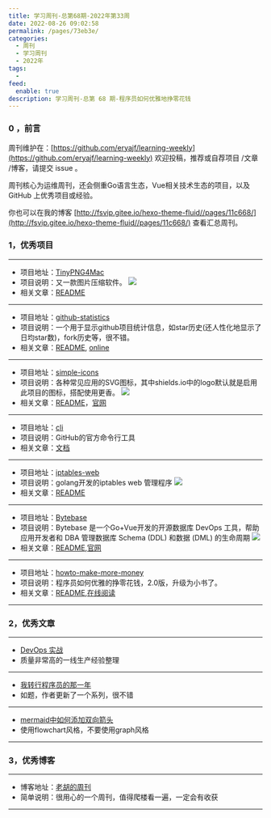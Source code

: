 ```yaml
---
title: 学习周刊-总第68期-2022年第33周
date: 2022-08-26 09:02:58
permalink: /pages/73eb3e/
categories:
  - 周刊
  - 学习周刊
  - 2022年
tags:
  -
feed:
  enable: true
description: 学习周刊-总第 68 期-程序员如何优雅地挣零花钱
---
```



### 0 ，前言

周刊维护在：[https://github.com/eryajf/learning-weekly](https://github.com/eryajf/learning-weekly)  欢迎投稿，推荐或自荐项目 /文章 /博客，请提交 issue 。

周刊核心为运维周刊，还会侧重Go语言生态，Vue相关技术生态的项目，以及 GitHub 上优秀项目或经验。

你也可以在我的博客 [http://fsvip.gitee.io/hexo-theme-fluid//pages/11c668/](http://fsvip.gitee.io/hexo-theme-fluid//pages/11c668/) 查看汇总周刊。


### 1，优秀项目

---

- 项目地址：[TinyPNG4Mac](https://github.com/kyleduo/TinyPNG4Mac)
- 项目说明：又一款图片压缩软件。
  ![](http://t.eryajf.net/imgs/2022/07/070940084883b435.png)
- 相关文章：[README](https://github.com/kyleduo/TinyPNG4Mac/blob/master/README_ZH.md)

---

- 项目地址：[github-statistics](https://github.com/vesoft-inc/github-statistics)
- 项目说明：一个用于显示github项目统计信息，如star历史(还人性化地显示了日均star数)，fork历史等，很不错。
- 相关文章：[README](https://github.com/vesoft-inc/github-statistics#readme), [online](https://vesoft-inc.github.io/github-statistics/)

---

- 项目地址：[simple-icons](https://github.com/simple-icons/simple-icons)
- 项目说明：各种常见应用的SVG图标，其中shields.io中的logo默认就是启用此项目的图标，搭配使用更香。
  ![](http://t.eryajf.net/imgs/2022/07/ddee89ead39bc511.png)
- 相关文章：[README](https://github.com/simple-icons/simple-icons#readme)，[官网](https://simpleicons.org/)

---

- 项目地址：[cli](https://github.com/cli/cli)
- 项目说明：GitHub的官方命令行工具
- 相关文章：[文档](https://cli.github.com/manual/)

---

- 项目地址：[iptables-web](https://github.com/pretty66/iptables-web)
- 项目说明：golang开发的iptables web 管理程序
  ![](http://t.eryajf.net/imgs/2022/07/59cea5c1d3cd6c97.png)
- 相关文章：[README](https://github.com/pretty66/iptables-web#readme)

---

- 项目地址：[Bytebase](https://github.com/Bytebase/Bytebase)
- 项目说明：Bytebase 是一个Go+Vue开发的开源数据库 DevOps 工具，帮助应用开发者和 DBA 管理数据库 Schema (DDL) 和数据 (DML) 的生命周期
  ![](http://t.eryajf.net/imgs/2022/08/ec25e0a7a4160a48.webp)
- 相关文章：[README](https://github.com/bytebase/bytebase#readme),[官网](https://www.bytebase.com/zh)

---

- 项目地址：[howto-make-more-money](https://github.com/easychen/howto-make-more-money)
- 项目说明：程序员如何优雅的挣零花钱，2.0版，升级为小书了。
- 相关文章：[README](https://github.com/easychen/howto-make-more-money#readme),[在线阅读](https://howto-make-more-money-easychen.vercel.app/)

---

### 2，优秀文章

---

- [DevOps 实战](https://lework.github.io/2020/09/05/devops/)
- 质量非常高的一线生产经验整理

---

- [我转行程序员的那一年](https://blog.csdn.net/daoke_li/category_11365785.html)
- 如题，作者更新了一个系列，很不错

---

- [mermaid中如何添加双向箭头](https://github.com/mermaid-js/mermaid/issues/123#issuecomment-807041223)
- 使用flowchart风格，不要使用graph风格

---

### 3，优秀博客

---

- 博客地址：[老胡的周刊](https://weekly.howie6879.cn/index.html)
- 简单说明：很用心的一个周刊，值得爬楼看一遍，一定会有收获

---

